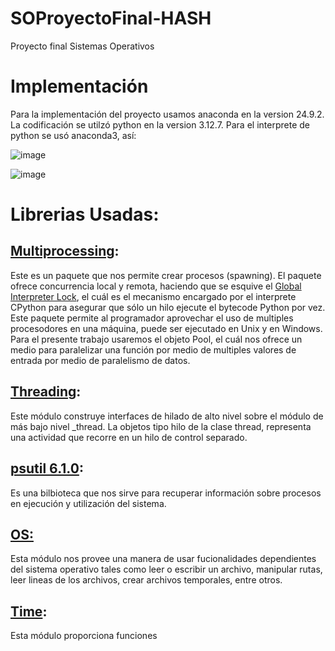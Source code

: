 # SOProyectoFinal-HASH
Proyecto final Sistemas Operativos

# Implementación
Para la implementación del proyecto usamos anaconda en la version 24.9.2. La codificación se utilzó python en la version 3.12.7.
Para el interprete de python se usó anaconda3, así:

![image](https://github.com/user-attachments/assets/ec927791-4a6d-4dd5-91a3-bdf96edaa8d0)

![image](https://github.com/user-attachments/assets/1dea2ec9-e9df-489f-8f1d-2ae018479add)



# Librerias Usadas:

## [Multiprocessing](https://docs.python.org/es/3.9/library/multiprocessing.html):

Este es un paquete que nos permite crear procesos (spawning). El paquete ofrece concurrencia local y remota, haciendo que se esquive el [Global Interpreter Lock](https://docs.python.org/es/3.9/glossary.html#term-global-interpreter-lock), el cuál es el mecanismo encargado por el interprete CPython para asegurar que sólo un hilo ejecute el bytecode Python por vez. Este paquete permite al programador aprovechar el uso de multiples procesodores en una máquina, puede ser ejecutado en Unix y en Windows.
Para el presente trabajo usaremos el objeto Pool, el cuál nos ofrece un medio para paralelizar una función por medio de multiples valores de entrada por medio de paralelismo de datos.

## [Threading](https://docs.python.org/es/3.9/library/threading.html#module-threading):

Este módulo construye interfaces de hilado de alto nivel sobre el módulo de más bajo nivel _thread.
La objetos tipo hilo de la clase thread, representa una actividad que recorre en un hilo de control separado.

## [psutil 6.1.0](https://pypi.org/project/psutil/):
Es una bilbioteca que nos sirve para recuperar información sobre procesos en ejecución y utilización del  sistema.

## [OS:](https://docs.python.org/es/3.10/library/os.html)
Esta módulo nos provee una manera de usar fucionalidades dependientes del sistema operativo tales como leer o escribir un archivo, manipular rutas, leer lineas de los archivos, crear archivos temporales, entre otros.

## [Time](https://docs.python.org/es/3.13/library/time.html): 
Esta módulo proporciona funciones
